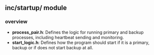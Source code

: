 ## inc/startup/ module
### overview
- **process_pair.h**: Defines the logic for running primary and backup processes, including heartbeat sending and monitoring.
- **start_logic.h**: Defines how the program should start if it is a primary, backup or if does not start backup at all.
